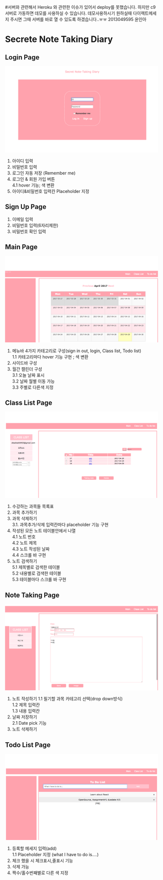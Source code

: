 #서버와 관련해서 
Heroku 와 관련한 이슈가 있어서 deploy를 못했습니다. 하지만 c9 서버로 가동하면 데모를 사용하실 수 있습니다. 
데모사용하시기 원하실때 다이렉트메세지 주시면 그때 서버를 바로 열 수 있도록 하겠습니다..ㅠㅠ
2013049595 윤인아
# Secrete Note Taking Diary
## Login Page
![login](https://github.com/inayun/note_project/blob/master/screenshot/login.png)
1. 아이디 입력 
2. 비밀번호 입력
3. 로그인 자동 저장 (Remember me)
4. 로그인 & 회원 가입 버튼  
4.1 hover 기능; 색 변환
5. 아이디&비밀번호 입력칸 Placeholder 지정
## Sign Up Page
1. 이메일 입력
2. 비밀번호 입력(6자리제한)
3. 비밀번호 확인 입력 
##  Main Page
![main](https://github.com/inayun/note_project/blob/master/screenshot/main.png)
1. 메뉴바 4가지 카테고리로 구성(sign in out, login, Class list, Todo list)  
1.1 카테고리마다 hover 기능 구현 ; 색 변환
2. 사이드바 구성
3. 월간 캘린더 구성  
3.1 오늘 날짜 표시  
3.2 날짜 월별 이동 가능  
3.3 주별로 다른색 지정  
##  Class List Page
![classlist](https://github.com/inayun/note_project/blob/master/screenshot/classlist.png)
1. 수강하는 과목들 목록표
2. 과목 추가하기
3. 과목 삭제하기  
3.1. 과목추가/삭제 입력칸마다 placeholder 기능 구현
4. 작성된 모든 노트 테이블안에서 나열   
4.1 노트 번호  
4.2 노트 제목  
4.3 노트 작성된 날짜  
4.4 스크롤 바 구현  
5. 노트 검색하기  
5.1 제목별로 검색한 테이블  
5.2 내용별로 검색한 테이블  
5.3 테이블마다 스크롤 바 구현  
##  Note Taking Page
![note](https://github.com/inayun/note_project/blob/master/screenshot/note.png)
1. 노트 작성하기 
1.1 필기할 과목 카테고리 선택(drop down방식)  
1.2 제목 입력칸  
1.3 내용 입력칸  
2. 날짜 저장하기  
2.1 Date pick 기능
3. 노트 삭제하기
## Todo List Page
![todolist](https://github.com/inayun/note_project/blob/master/screenshot/todolist.png)
1. 등록할 메세지 입력(add)  
1.1 Placeholder 지정 (what I have to do is....)
2. 체크 했을 시 체크표시,줄표시 기능
3. 삭제 가능
4. 짝수/홀수번째별로 다른 색 지정
